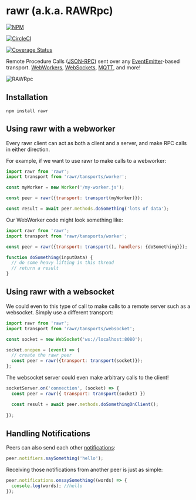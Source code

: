 # rawr (a.k.a. RAWRpc)

[![NPM](https://nodei.co/npm/rawr.png?compact=true)](https://nodei.co/npm/rawr/)


[![CircleCI](https://circleci.com/gh/iceddev/rawr.svg?style=svg)](https://circleci.com/gh/iceddev/rawr)

[![Coverage Status](https://coveralls.io/repos/iceddev/rawr/badge.svg?branch=master)](https://coveralls.io/r/iceddev/rawr?branch=master)



Remote Procedure Calls ([JSON-RPC](http://json-rpc.org/wiki/specification)) sent over any [EventEmitter](https://nodejs.org/dist/latest-v8.x/docs/api/events.html#events_class_eventemitter)-based transport.  [WebWorkers](/transports/worker), [WebSockets](/transports/websocket), [MQTT](/transports/mqtt), and more!

![RAWRpc](https://rawgithub.com/phated/badart/master/reptar_rawr.jpg)




## Installation

`npm install rawr`


## Using rawr with a webworker

Every rawr client can act as both a client and a server, and make RPC calls in either direction.

For example, if we want to use rawr to make calls to a webworker:
```javascript
import rawr from 'rawr';
import transport from 'rawr/tansports/worker';

const myWorker = new Worker('/my-worker.js');

const peer = rawr({transport: transport(myWorker)});

const result = await peer.methods.doSomething('lots of data');
```

Our WebWorker code might look something like:
```javascript
import rawr from 'rawr';
import transport from 'rawr/tansports/worker';

const peer = rawr({transport: transport(), handlers: {doSomething}});

function doSomething(inputData) {
  // do some heavy lifting in this thread
  // return a result
}
```

## Using rawr with a websocket

We could even to this type of call to make calls to a remote server such as a websocket.
Simply use a different transport:
```javascript
import rawr from 'rawr';
import transport from 'rawr/tansports/websocket';

const socket = new WebSocket('ws://localhost:8080');

socket.onopen = (event) => {
  // create the rawr peer
  const peer = rawr({transport: transport(socket)});
};
```

The websocket server could even make arbitrary calls to the client!
```javascript
socketServer.on('connection', (socket) => {
  const peer = rawr({ transport: transport(socket) })

  const result = await peer.methods.doSomethingOnClient();
  
});
```

## Handling Notifications

Peers can also send each other [notifications](https://www.jsonrpc.org/specification#notification):

```javascript
peer.notifiers.saySomething('hello');
```

Receiving those notifications from another peer is just as simple:
```javascript
peer.notifications.onsaySomething((words) => {
  console.log(words); //hello
});
```

